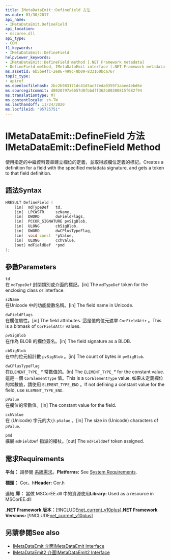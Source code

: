 ```yaml
---
title: IMetaDataEmit::DefineField 方法
ms.date: 03/30/2017
api_name:
- IMetaDataEmit.DefineField
api_location:
- mscoree.dll
api_type:
- COM
f1_keywords:
- IMetaDataEmit::DefineField
helpviewer_keywords:
- IMetaDataEmit::DefineField method [.NET Framework metadata]
- DefineField method, IMetaDataEmit interface [.NET Framework metadata
ms.assetid: 6b5be4fc-2e86-499c-8b09-833160bca767
topic_type:
- apiref
ms.openlocfilehash: 2bc2b983171dc41d5ac37eda0359f1aaee4ebd6e
ms.sourcegitcommit: d8020797a6657d0fbbdff362b80300815f682f94
ms.translationtype: MT
ms.contentlocale: zh-TW
ms.lasthandoff: 11/24/2020
ms.locfileid: "95725751"
---
```

# <a name="imetadataemitdefinefield-method"></a><span data-ttu-id="7de44-102">IMetaDataEmit::DefineField 方法</span><span class="sxs-lookup"><span data-stu-id="7de44-102">IMetaDataEmit::DefineField Method</span></span>

<span data-ttu-id="7de44-103">使用指定的中繼資料簽章建立欄位的定義，並取得該欄位定義的標記。</span><span class="sxs-lookup"><span data-stu-id="7de44-103">Creates a definition for a field with the specified metadata signature, and gets a token to that field definition.</span></span>  
  
## <a name="syntax"></a><span data-ttu-id="7de44-104">語法</span><span class="sxs-lookup"><span data-stu-id="7de44-104">Syntax</span></span>  
  
```cpp  
HRESULT DefineField (
    [in]  mdTypeDef   td,
    [in]  LPCWSTR     szName,
    [in]  DWORD       dwFieldFlags,
    [in]  PCCOR_SIGNATURE pvSigBlob,
    [in]  ULONG       cbSigBlob,
    [in]  DWORD       dwCPlusTypeFlag,
    [in]  void const  *pValue,
    [in]  ULONG       cchValue,
    [out] mdFieldDef  *pmd
);  
```  
  
## <a name="parameters"></a><span data-ttu-id="7de44-105">參數</span><span class="sxs-lookup"><span data-stu-id="7de44-105">Parameters</span></span>  

 `td`  
 <span data-ttu-id="7de44-106">在 `mdTypeDef` 封閉類別或介面的標記。</span><span class="sxs-lookup"><span data-stu-id="7de44-106">[in] The `mdTypeDef` token for the enclosing class or interface.</span></span>  
  
 `szName`  
 <span data-ttu-id="7de44-107">在Unicode 中的功能變數名稱。</span><span class="sxs-lookup"><span data-stu-id="7de44-107">[in] The field name in Unicode.</span></span>  
  
 `dwFieldFlags`  
 <span data-ttu-id="7de44-108">在欄位屬性。</span><span class="sxs-lookup"><span data-stu-id="7de44-108">[in] The field attributes.</span></span> <span data-ttu-id="7de44-109">這是值的位元遮罩 `CorFieldAttr` 。</span><span class="sxs-lookup"><span data-stu-id="7de44-109">This is a bitmask of `CorFieldAttr` values.</span></span>  
  
 `pvSigBlob`  
 <span data-ttu-id="7de44-110">在作為 BLOB 的欄位簽名。</span><span class="sxs-lookup"><span data-stu-id="7de44-110">[in] The field signature as a BLOB.</span></span>  
  
 `cbSigBlob`  
 <span data-ttu-id="7de44-111">在中的位元組計數 `pvSigBlob` 。</span><span class="sxs-lookup"><span data-stu-id="7de44-111">[in] The count of bytes in `pvSigBlob`.</span></span>  
  
 `dwCPlusTypeFlag`  
 <span data-ttu-id="7de44-112">在`ELEMENT_TYPE_` *\** 常數值的。</span><span class="sxs-lookup"><span data-stu-id="7de44-112">[in] The `ELEMENT_TYPE_`*\** for the constant value.</span></span> <span data-ttu-id="7de44-113">這是一個 `CorElementType` 值。</span><span class="sxs-lookup"><span data-stu-id="7de44-113">This is a `CorElementType` value.</span></span> <span data-ttu-id="7de44-114">如果未定義欄位的常數值，請使用 `ELEMENT_TYPE_END` 。</span><span class="sxs-lookup"><span data-stu-id="7de44-114">If not defining a constant value for the field, use `ELEMENT_TYPE_END`.</span></span>  
  
 `pValue`  
 <span data-ttu-id="7de44-115">在欄位的常數值。</span><span class="sxs-lookup"><span data-stu-id="7de44-115">[in] The constant value for the field.</span></span>  
  
 `cchValue`  
 <span data-ttu-id="7de44-116">在 (Unicode) 字元的大小 `pValue` 。</span><span class="sxs-lookup"><span data-stu-id="7de44-116">[in] The size in (Unicode) characters of `pValue`.</span></span>  
  
 `pmd`  
 <span data-ttu-id="7de44-117">擴展 `mdFieldDef` 指派的權杖。</span><span class="sxs-lookup"><span data-stu-id="7de44-117">[out] The `mdFieldDef` token assigned.</span></span>  
  
## <a name="requirements"></a><span data-ttu-id="7de44-118">需求</span><span class="sxs-lookup"><span data-stu-id="7de44-118">Requirements</span></span>  

 <span data-ttu-id="7de44-119">**平台：** 請參閱 [系統需求](../../get-started/system-requirements.md)。</span><span class="sxs-lookup"><span data-stu-id="7de44-119">**Platforms:** See [System Requirements](../../get-started/system-requirements.md).</span></span>  
  
 <span data-ttu-id="7de44-120">**標頭：** Cor。h</span><span class="sxs-lookup"><span data-stu-id="7de44-120">**Header:** Cor.h</span></span>  
  
 <span data-ttu-id="7de44-121">連結 **庫：** 當做 MSCorEE.dll 中的資源使用</span><span class="sxs-lookup"><span data-stu-id="7de44-121">**Library:** Used as a resource in MSCorEE.dll</span></span>  
  
 <span data-ttu-id="7de44-122">**.NET Framework 版本：**[!INCLUDE[net_current_v10plus](../../../../includes/net-current-v10plus-md.md)]</span><span class="sxs-lookup"><span data-stu-id="7de44-122">**.NET Framework Versions:** [!INCLUDE[net_current_v10plus](../../../../includes/net-current-v10plus-md.md)]</span></span>  
  
## <a name="see-also"></a><span data-ttu-id="7de44-123">另請參閱</span><span class="sxs-lookup"><span data-stu-id="7de44-123">See also</span></span>

- [<span data-ttu-id="7de44-124">IMetaDataEmit 介面</span><span class="sxs-lookup"><span data-stu-id="7de44-124">IMetaDataEmit Interface</span></span>](imetadataemit-interface.md)
- [<span data-ttu-id="7de44-125">IMetaDataEmit2 介面</span><span class="sxs-lookup"><span data-stu-id="7de44-125">IMetaDataEmit2 Interface</span></span>](imetadataemit2-interface.md)
